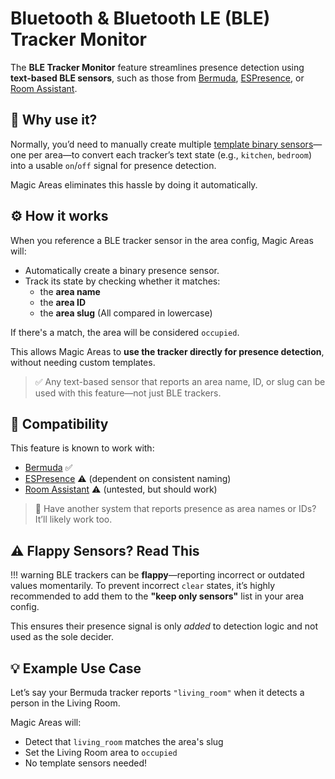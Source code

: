 # Bluetooth & Bluetooth LE (BLE) Tracker Monitor

The **BLE Tracker Monitor** feature streamlines presence detection using **text-based BLE sensors**, such as those from [Bermuda](https://github.com/agittins/bermuda), [ESPresence](https://espresense.com/), or [Room Assistant](https://github.com/mKeRix/room-assistant).

## 📍 Why use it?

Normally, you’d need to manually create multiple [template binary sensors](https://www.home-assistant.io/integrations/template/)—one per area—to convert each tracker’s text state (e.g., `kitchen`, `bedroom`) into a usable `on`/`off` signal for presence detection.

Magic Areas eliminates this hassle by doing it automatically.

## ⚙️ How it works

When you reference a BLE tracker sensor in the area config, Magic Areas will:

- Automatically create a binary presence sensor.
- Track its state by checking whether it matches:
  - the **area name**
  - the **area ID**
  - the **area slug**
  (All compared in lowercase)

If there's a match, the area will be considered `occupied`.

This allows Magic Areas to **use the tracker directly for presence detection**, without needing custom templates.

> ✅ Any text-based sensor that reports an area name, ID, or slug can be used with this feature—not just BLE trackers.

## 🧠 Compatibility

This feature is known to work with:

- [Bermuda](https://github.com/agittins/bermuda) ✅
- [ESPresence](https://espresense.com/) ⚠️ (dependent on consistent naming)
- [Room Assistant](https://github.com/mKeRix/room-assistant) ⚠️ (untested, but should work)

> 💬 Have another system that reports presence as area names or IDs? It’ll likely work too.

## ⚠️ Flappy Sensors? Read This

!!! warning
    BLE trackers can be **flappy**—reporting incorrect or outdated values momentarily.
    To prevent incorrect `clear` states, it’s highly recommended to add them to the **"keep only sensors"** list in your area config.

This ensures their presence signal is only _added_ to detection logic and not used as the sole decider.

## 💡 Example Use Case

Let’s say your Bermuda tracker reports `"living_room"` when it detects a person in the Living Room.

Magic Areas will:

- Detect that `living_room` matches the area's slug
- Set the Living Room area to `occupied`
- No template sensors needed!
